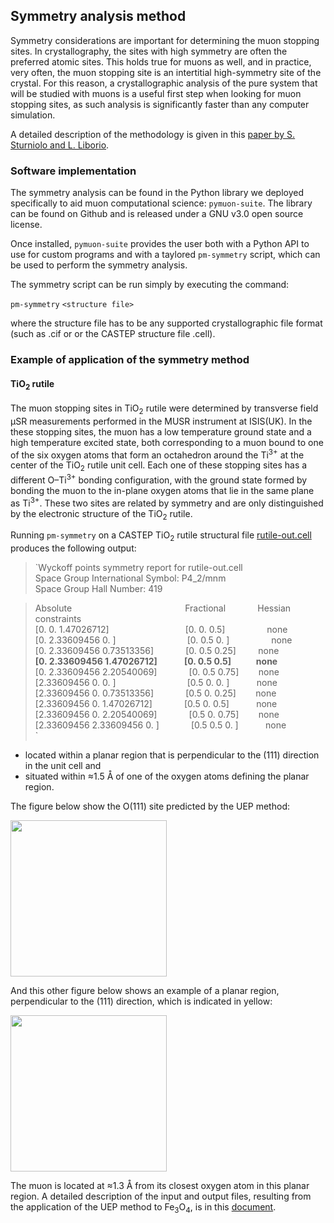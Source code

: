 ## Symmetry analysis method

Symmetry considerations are important for determining the muon stopping sites. In crystallography, the sites with high symmetry are often the preferred atomic sites. This holds true for muons as well, and in practice, very often, the muon stopping site is an intertitial high-symmetry site of the crystal. For this reason, a crystallographic analysis of the pure system that will be studied with muons is a useful first step when looking for muon stopping sites, as such analysis is significantly faster than any computer simulation. 

A detailed description of the methodology is given in this [paper by S. Sturniolo and L. Liborio](https://aip.scitation.org/doi/10.1063/5.0012381). 

### Software implementation

The symmetry analysis can be found in the Python library we deployed specifically to aid muon computational science: `pymuon-suite`. The library can be found on Github and is released under a GNU v3.0 open source license. 

Once installed, `pymuon-suite` provides the user both with a Python API to use for custom programs and with a taylored `pm-symmetry` script,  which can be used to perform the symmetry analysis.

The symmetry script can be run simply by executing the command:

`pm-symmetry` `<structure file>`

where the structure file has to be any supported crystallographic file format (such as .cif or or the CASTEP structure file .cell).  

### Example of application of the symmetry method

#### TiO<sub>2</sub> rutile 

The muon stopping sites in TiO<sub>2</sub> rutile were determined by transverse field μSR measurements performed in the MUSR instrument at ISIS(UK). In the these stopping sites, the muon has a low temperature ground state and a high temperature excited state, both corresponding to a muon bound to one of the six oxygen atoms that form an octahedron around the Ti<sup>3+</sup> at the center of the TiO<sub>2</sub> rutile unit cell. Each one of these stopping sites has a different O–Ti<sup>3+</sup> bonding configuration, with the ground state formed by bonding the muon to the in-plane oxygen atoms that lie in the same plane as Ti<sup>3+</sup>. These two sites are related by symmetry and are only distinguished by the electronic structure of the TiO<sub>2</sub> rutile. 

Running `pm-symmetry` on a CASTEP TiO<sub>2</sub> rutile structural file [rutile-out.cell](images/rutile-out.cell) produces the following output: 

> `Wyckoff points symmetry report for rutile-out.cell  
> Space Group International Symbol: P4_2/mnm  
> Space Group Hall Number: 419  

> Absolute                                              Fractional             Hessian constraints  
> [0.         0.         1.47026712]                               [0.  0.  0.5]                 none  
> [0.         2.33609456 0.        ]                             [0.  0.5 0. ]                 none  
> [0.         2.33609456 0.73513356]             [0.   0.5  0.25]         none  
> **[0.         2.33609456 1.47026712]             [0.  0.5 0.5]            none**  
> [0.         2.33609456 2.20540069]             [0.   0.5  0.75]        none  
> [2.33609456 0.         0.        ]                             [0.5 0.  0. ]           none  
> [2.33609456 0.         0.73513356]             [0.5  0.   0.25]        none  
> [2.33609456 0.         1.47026712]             [0.5 0.  0.5]           none  
> [2.33609456 0.         2.20540069]             [0.5  0.   0.75]        none  
> [2.33609456 2.33609456 0.        ]             [0.5 0.5 0. ]           none  
`



* located within a planar region that is perpendicular to the (111) direction in the unit cell and
* situated within ≈1.5 Å of one of the oxygen atoms defining the planar region. 

The figure below show the O(111) site predicted by the UEP method: 

<img src="/images/fe3o4_muon_1.jpg" width="250" height="250" />

And this other figure below shows an example of a planar region, perpendicular to the (111) direction, which is indicated in yellow: 

<img src="/images/fe3o4_muon_2-plane.jpg" width="250" height="250" />

The muon is located at ≈1.3 Å from its closest oxygen atom in this planar region.  A detailed description of the input and output files, resulting 
from the application of the UEP method to Fe<sub>3</sub>O<sub>4</sub>, is in this [document](supplement.pdf). 
